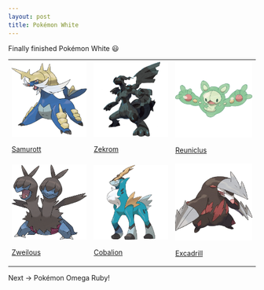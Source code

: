 ```yaml
---
layout: post
title: Pokémon White
---
```


Finally finished Pokémon White 😃

<table width="100%" height="100%">

<tr>
<td>
  <a href="https://bulbapedia.bulbagarden.net/wiki/Samurott_(Pok%C3%A9mon)">
    <img src="/images/samurott.png">
    <p> Samurott </p>
  </a>
</td>

<td>
  <a href="https://bulbapedia.bulbagarden.net/wiki/Zekrom_(Pok%C3%A9mon)">
    <img src="/images/zekrom.png">
    <p> Zekrom </p>
  </a>
</td>

<td>
  <a href="https://bulbapedia.bulbagarden.net/wiki/Reuniclus_(Pok%C3%A9mon)">
    <img src="/images/reuniclus.png">
    <p> Reuniclus </p>
  </a>
</td>
</tr>

<tr>
<td>
  <a href="https://bulbapedia.bulbagarden.net/wiki/Zweilous_(Pok%C3%A9mon)">
    <img src="/images/zweilous.png">
    <p> Zweilous </p>
  </a>
</td>

<td>
  <a href="https://bulbapedia.bulbagarden.net/wiki/Cobalion_(Pok%C3%A9mon)">
    <img src="/images/cobalion.png">
    <p> Cobalion </p>
  </a>
</td>

<td>
  <a href="https://bulbapedia.bulbagarden.net/wiki/Excadrill_(Pok%C3%A9mon)">
    <img src="/images/excadrill.png">
    <p> Excadrill </p>
  </a>
</td>
</tr>

</table>

Next → Pokémon Omega Ruby!
